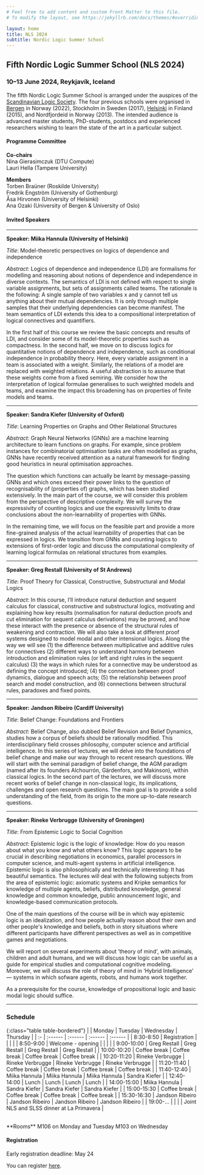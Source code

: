 ```yaml
---
# Feel free to add content and custom Front Matter to this file.
# To modify the layout, see https://jekyllrb.com/docs/themes/#overriding-theme-defaults

layout: home
title: NLS 2024
subtitle: Nordic Logic Summer School
---
```


## Fifth Nordic Logic Summer School (NLS 2024) ##

### 10–13 June 2024, Reykjavík, Iceland ###

The fifth Nordic Logic Summer School is arranged under the auspices of the [Scandinavian Logic Society](https://scandinavianlogic.org/). The four previous schools were organised in [Bergen](https://scandinavianlogic2020.w.uib.no/fourth-nordic-logic-summer-school-nls-2020/) in Norway (2022), Stockholm in Sweden (2017), [Helsinki](https://web.archive.org/web/20161117234437/https://www.helsinki.fi/sls2015/index.html) in Finland (2015), and Nordfjordeid in Norway (2013). The intended audience is advanced master students, PhD-students, postdocs and experienced researchers wishing to learn the state of the art in a particular subject. 


#### Programme Committee ####

**Co-chairs**  
Nina Gierasimczuk (DTU Compute)  
Lauri Hella (Tampere University)  

**Members**  
Torben Braüner (Roskilde University)  
Fredrik Engström (University of Gothenburg)   
Åsa Hirvonen (University of Helsinki)   
Ana Ozaki (University of Bergen & University of Oslo)  

#### Invited Speakers ####

-------------------------------------------------------------------------------------------------

**Speaker: Miika Hannula (University of Helsinki)**

*Title*: Model-theoretic perspectives on logics of dependence and independence

*Abstract*: Logics of dependence and independence (LDI) are formalisms for modelling and reasoning about notions of dependence and independence in diverse contexts. The semantics of LDI is not defined with respect to single variable assignments, but sets of assignments called teams. The rationale is the following: A single sample of two variables x and y cannot tell us anything about their mutual dependencies. It is only through multiple samples that their underlying dependencies can become manifest. The team semantics of LDI extends this idea to a compositional interpretation of logical connectives and quantifiers.
 
In the first half of this course we review the basic concepts and results of LDI, and consider some of its model-theoretic properties such as compactness. In the second half, we move on to discuss logics for quantitative notions of dependence and independence, such as conditional independence in probability theory. Here, every variable assignment in a team is associated with a weight. Similarly, the relations of a model are replaced with weighted relations. A useful abstraction is to assume that these weights come from a fixed semiring. We consider how the interpretation of logical formulae generalises to such weighted models and teams, and examine the impact this broadening has on properties of finite models and teams.

-------------------------------------------------------------------------------------------------

**Speaker: Sandra Kiefer (University of Oxford)**

*Title*: Learning Properties on Graphs and Other Relational Structures

*Abstract*: Graph Neural Networks (GNNs) are a machine learning architecture to learn functions on graphs. For example, since problem instances for combinatorial optimisation tasks are often modelled as graphs, GNNs have recently received attention as a natural framework for finding good heuristics in neural optimisation approaches. 

The question which functions can actually be learnt by message-passing GNNs and which ones exceed their power links to the question of recognisability of (properties of) graphs, which has been studied extensively. In the main part of the course, we will consider this problem from the perspective of descriptive complexity. We will survey the expressivity of counting logics and use the expressivity limits to draw conclusions about the non-learnability of properties with GNNs.

In the remaining time, we will focus on the feasible part and provide a more fine-grained analysis of the actual learnability of properties that can be expressed in logics. We transition from GNNs and counting logics to extensions of first-order logic and discuss the computational complexity of learning logical formulas on relational structures from examples.

-------------------------------------------------------------------------------------------------

**Speaker: Greg Restall (University of St Andrews)**

*Title*: Proof Theory for Classical, Constructive, Substructural and Modal Logics

*Abstract*: In this course, I’ll introduce natural deduction and sequent calculus for classical, constructive and substructural logics, motivating and explaining how key results (normalisation for natural deduction proofs and cut elimination for sequent calculus derivations) may be proved, and how these interact with the presence or absence of the structural rules of weakening and contraction. We will also take a look at different proof systems designed to model modal and other intensional logics. Along the way we will see (1) the difference between multiplicative and additive rules for connectives (2) different ways to understand harmony between introduction and elimination rules (or left and right rules in the sequent calculus) (3) the ways in which rules for a connective may be understood as defining the concept introduced; (4) the connection between proof dynamics, dialogue and speech acts; (5) the relationship between proof search and model construction, and (6) connections between structural rules, paradoxes and fixed points.

----------------------------------------------------------------------------------------------------------

**Speaker: Jandson Ribeiro (Cardiff University)** 

*Title*: Belief Change: Foundations and Frontiers

*Abstract*: Belief Change, also dubbed Belief Revision and Belief Dynamics, studies how a corpus of beliefs should be rationally modified. This interdisciplinary field crosses philosophy, computer science and artificial intelligence. In this series of lectures, we will delve into the foundations of belief change and make our way through to recent research questions. We will start with the seminal paradigm of belief change, the AGM paradigm (named after its founders Alchourrón, Gärdenfors, and Makinson), within classical logics. In the second part of the lectures, we will discuss more recent works of belief change in non-classical logic, its implications, challenges and open research questions. The main goal is to provide a solid understanding of the field, from its origin to the more up-to-date research questions.

-------------------------------------------------------------------------------------------------


**Speaker: Rineke Verbrugge (University of Groningen)**

*Title*: From Epistemic Logic to Social Cognition

*Abstract*: Epistemic logic is the logic of knowledge: How do you reason about what you know and what others know? This logic appears to be crucial in describing negotiations in economics, parallel processors in computer science, and multi-agent systems in artificial intelligence. Epistemic logic is also philosophically and technically interesting: It has beautiful semantics. The lectures will deal with the following subjects from the area of epistemic logic: axiomatic systems and Kripke semantics for knowledge of multiple agents, beliefs, distributed knowledge, general knowledge and common knowledge, public announcement logic, and knowledge-based communication protocols.

One of the main questions of the course will be in which way epistemic logic is an idealization, and how people actually reason about their own and other people's knowledge and beliefs, both in story situations where different participants have different perspectives as well as in competitive games and negotiations.

We will report on several experiments about ’theory of mind', with animals, children and adult humans, and we will discuss how logic can be useful as a guide for empirical studies and computational cognitive modeling. Moreover, we will discuss the role of theory of mind in ‘Hybrid Intelligence’ — systems in which sofware agents, robots, and humans work together.

As a prerequisite for the course, knowledge of propositional logic and basic modal logic should suffice.


-----------------------------------------------------------------------------------------------------


### Schedule  ###


{:class="table table-bordered"}
|  | Monday | Tuesday | Wednesday | Thursday |
| :- | :------ | :------ | :------ | :------ |
| 8:30-8:50 | Registration |    |   |        |
| 8:50-9:00 | Welcome - opening |    |   |      |
| 9:00-10:00 | Greg Restall | Greg Restall   | Greg Restall | Greg Restall |
| 10:00-10:20 | Coffee break | Coffee break  | Coffee break  | Coffee break  |
| 10:20-11:20 | Rineke Verbrugge | Rineke Verbrugge |  Rineke Verbrugge | Rineke Verbrugge | 
| 11:20-11:40 | Coffee break | Coffee break  | Coffee break  | Coffee break  |
| 11:40-12:40 |   Miika Hannula | Miika Hannula | Miika Hannula | Sandra Kiefer |
| 12:40-14:00 | Lunch | Lunch | Lunch | Lunch |
| 14:00-15:00 |   Miika Hannula | Sandra Kiefer | Sandra Kiefer | Sandra Kiefer |
| 15:00-15:30 | Coffee break | Coffee break | Coffee break | Coffee break |
| 15:30-16:30 |  Jandson Ribeiro | Jandson Ribeiro | Jandson Ribeiro | Jandson Ribeiro | 
| 19:00-... |  | |  | Joint NLS and SLSS dinner at La Primavera |

</br>
**Rooms**  
M106 on Monday and Tuesday  
M103 on Wednesday



#### Registration ####

Early registration deadline: May 24

You can register [here](https://fienta.com/twelfth-scandinavian-logic-symposium-slss-2024).
